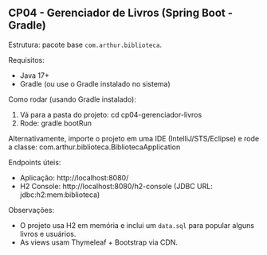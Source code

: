 CP04 - Gerenciador de Livros (Spring Boot - Gradle)
--------------------------------------------------

Estrutura: pacote base `com.arthur.biblioteca`.

Requisitos:
- Java 17+
- Gradle (ou use o Gradle instalado no sistema)

Como rodar (usando Gradle instalado):
1. Vá para a pasta do projeto:
   cd cp04-gerenciador-livros
2. Rode:
   gradle bootRun

Alternativamente, importe o projeto em uma IDE (IntelliJ/STS/Eclipse) e rode a classe:
com.arthur.biblioteca.BibliotecaApplication

Endpoints úteis:
- Aplicação: http://localhost:8080/
- H2 Console: http://localhost:8080/h2-console (JDBC URL: jdbc:h2:mem:biblioteca)

Observações:
- O projeto usa H2 em memória e inclui um `data.sql` para popular alguns livros e usuários.
- As views usam Thymeleaf + Bootstrap via CDN.
